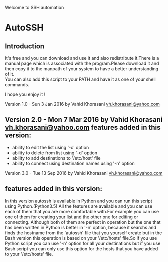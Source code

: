Welcome to SSH automation

AutoSSH
=========

Introduction 
------------- 
It's free and you can download and use it and also redistribute it.There is a manual page which is associated with the program.Please download it and then copy it to the manpath of your system to have a better understanding of it.   
You can also add this script to your PATH and have it as one of your shell commands.

I hope you enjoy it !

Version 1.0 - Sun 3 Jan 2016
by Vahid Khorasani <vh.khorasani@yahoo.com>


Version 2.0 - Mon 7 Mar 2016
by Vahid Khorasani <vh.khorasani@yahoo.com>
features added in this version:
------------------------------
- ability to edit the list using '-c' option
- ability to delete from list using '-d' option
- ability to add destinations to '/etc/host' file
- ability to connect using destination names using '-n' option


Version 3.0 - Tue 13 Sep 2016
by Vahid Khorasani <vh.khorasani@yahoo.com>

features added in this version:
------------------------------
In this version autossh is available in Python and you can run this script using Python.(Python3.5)
All the features are available and you can use each of them that you are more comfortable with.For example you can use one of them for creating your list and the other one for editing or connecting.
Although both of them are perfect in operation but the one that has been written in Python is better in '-n' option, because it searchs and finds the hostname from the 'autossh' file that you yourself create but in the
Bash version this operation is based on your '/etc/hosts' file.So if you use Python script you can use '-n' option for all your destinations but if you use Bash script you can only use this option for the hosts that you have added to
your '/etc/hosts' file.
